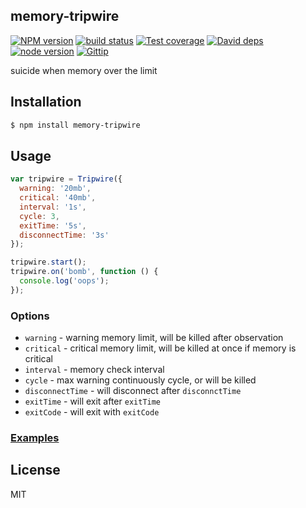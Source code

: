 memory-tripwire
---------------

[![NPM version][npm-image]][npm-url]
[![build status][travis-image]][travis-url]
[![Test coverage][coveralls-image]][coveralls-url]
[![David deps][david-image]][david-url]
[![node version][node-image]][node-url]
[![Gittip][gittip-image]][gittip-url]

[npm-image]: https://img.shields.io/npm/v/memory-tripwire.svg?style=flat-square
[npm-url]: https://npmjs.org/package/memory-tripwire
[travis-image]: https://img.shields.io/travis/node-modules/memory-tripwire.svg?style=flat-square
[travis-url]: https://travis-ci.org/node-modules/memory-tripwire
[coveralls-image]: https://img.shields.io/coveralls/node-modules/memory-tripwire.svg?style=flat-square
[coveralls-url]: https://coveralls.io/r/node-modules/memory-tripwire?branch=master
[david-image]: https://img.shields.io/david/node-modules/memory-tripwire.svg?style=flat-square
[david-url]: https://david-dm.org/node-modules/memory-tripwire
[node-image]: https://img.shields.io/badge/node.js-%3E=_0.10-green.svg?style=flat-square
[node-url]: http://nodejs.org/download/
[gittip-image]: https://img.shields.io/gittip/dead-horse.svg?style=flat-square
[gittip-url]: https://www.gittip.com/dead-horse/

suicide when memory over the limit

## Installation

```bash
$ npm install memory-tripwire
```

## Usage

```js
var tripwire = Tripwire({
  warning: '20mb',
  critical: '40mb',
  interval: '1s',
  cycle: 3,
  exitTime: '5s',
  disconnectTime: '3s'
});

tripwire.start();
tripwire.on('bomb', function () {
  console.log('oops');
});
```

### Options

- `warning` - warning memory limit, will be killed after observation
- `critical` - critical memory limit, will be killed at once if memory is critical
- `interval` - memory check interval
- `cycle` - max warning continuously cycle, or will be killed
- `disconnectTime` - will disconnect after `disconnctTime`
- `exitTime` - will exit after `exitTime`
- `exitCode` - will exit with `exitCode`

### [Examples](examples)

## License

MIT
